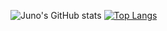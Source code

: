![Juno's GitHub stats](https://github-readme-stats.vercel.app/api?username=junoli03&count_private=true)
[![Top Langs](https://github-readme-stats.vercel.app/api/top-langs/?username=junoli03&hide=makefile,cmake)](https://github.com/anuraghazra/github-readme-stats)
